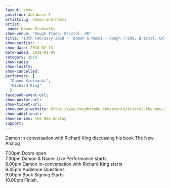```yaml
---
layout: show
position: database-5
artistslug: damon-and-naomi
artist:
 name: Damon Krukowski
show-venue: "Rough Trade, Bristol, UK"
title: "13th February 2018 -  Damon & Naomi - Rough Trade, Bristol, UK"
show-setlist:
show-date: 2018-02-13
date-added: 2018-01-05
category: 2018
show-radio: 
show-lastfm: 
show-cancelled: 
performers: [
  "Damon Krukowski",
  "Richard King"
  ]
facebook-event-url: 
show-poster-url: 
show-ticket-url: 
show-venue-website: https://www.roughtrade.com/events/bristol-the-new-analog-damon-krukowski-in-conversation-with-richard-king-damon-naomi-live
show-additional:
show-series: The New Analog
support:
---
```

Damon in conversation with Richard King discussing his book The New Analog

7.00pm Doors open  
7.30pm Damon & Naomi Live Performance starts  
8.00pm Damon In-conversation with Richard King starts  
8.45pm Audience Questions  
9.00pm Book Signing Starts  
10.00pm Finish.  
